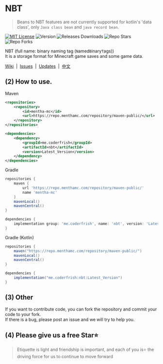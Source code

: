 # NBT

> Beans to NBT features are not currently supported for kotlin's 'data class', only `Java class bean` and `java record bean`.

[![MIT License](https://img.shields.io/github/license/CoderFrish/NBT?style=flat-square)](LICENSE)
![Version](https://img.shields.io/badge/version-5.0.0_Lastest-light_green?style=flat-square)
![Releases Downloads](https://img.shields.io/github/downloads/CoderFrish/NBT/total?style=flat-square)
![Repo Stars](https://shields.io/github/stars/CoderFrish/NBT?style=flat-square)
![Repo Forks](https://shields.io/github/forks/CoderFrish/NBT?style=flat-square)

NBT (full name: binary naming tag (`N`amed`B`inary`T`ags))\
It is a storage format for Minecraft game saves and some game data.

<a href="https://github.com/CoderFrish/NBT/wiki">Wiki</a>
&nbsp;|&nbsp;
<a href="https://github.com/CoderFrish/NBT/issues">Issues</a>
&nbsp;|&nbsp;
<a href="https://github.com/CoderFrish/NBT/blob/master/CHANGES.md">Updates</a>
&nbsp;|&nbsp;
[中文](README.md)

## (2) How to use.
Maven
```xml
<repositories>
    <repository>
        <id>mentha-mc</id>
        <url>https://repo.menthamc.com/repository/maven-public/</url>
    </repository>
</repositories>

<dependencies>
    <dependency>
        <groupId>me.coderfrish</groupId>
        <artifactId>nbt</artifactId>
        <version>Latest_Version</version>
    </dependency>
</dependencies>
```

Gradle
```groovy
repositories {
    maven {
        url 'https://repo.menthamc.com/repository/maven-public/'
        name 'mentha-mc'
    }
    mavenLocal()
    mavenCentral()
}

dependencies {
    implementation group: 'me.coderfrish', name: 'nbt', version: 'Latest_Version'
}
```

Gradle (Kotlin)
```groovy
repositories {
    maven("https://repo.menthamc.com/repository/maven-public/")
    mavenLocal()
    mavenCentral()
}

dependencies {
    implementation("me.coderfrish:nbt:Latest_Version")
}
```

## (3) Other
If you want to contribute code, you can fork the repository and commit your code to your fork. \
If there is a bug, please post an issue and we will try to help you.

## (4) Please give us a free Star⭐
> Etiquette is light and friendship is important, and each of you is⭐ the driving force for us to continue to move forward
